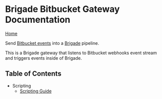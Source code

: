 # Brigade Bitbucket Gateway Documentation

[Home](https://github.com/lukepatrick/brigade-bitbucket-gateway/blob/master/README.md)

Send [Bitbucket events](https://confluence.atlassian.com/bitbucket/manage-webhooks-735643732.html) into a [Brigade](https://github.com/Azure/brigade) pipeline. 

This is a Brigade gateway that listens to Bitbucket webhooks event stream and triggers events inside of Brigade.

## Table of Contents

- Scripting
    - [Scripting Guide](scripting.md)